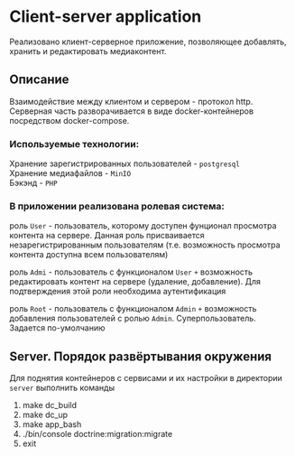 # Client-server application

Реализовано клиент-серверное приложение, позволяющее добавлять, хранить и редактировать медиаконтент.

## Описание

Взаимодействие между клиентом и сервером - протокол http. \
Серверная часть разворачивается в виде docker-контейнеров посредством docker-compose.

### Используемые технологии:
Хранение зарегистрированных пользователей - `postgresql` \
Хранение медиафайлов - `MinIO` \
Бэкэнд - `PHP`

### В приложении реализована ролевая система:

роль `User` - пользователь, которому доступен фунционал просмотра контента на сервере. Данная роль присваивается незарегистрированным пользователям (т.е. возможность просмотра контента доступна всем пользователям)

роль `Admi` - пользователь с функционалом `User` `+` возможность редактировать контент на сервере (удаление, добавление). Для подтверждения этой роли необходима аутентификация

роль `Root` - пользователь с функционалом `Admin` `+` возможность добавления пользователей с ролью `Admin`. Суперпользователь. Задается по-умолчанию

## Server. Порядок развёртывания окружения

Для поднятия контейнеров с сервисами и их настройки в директории `server` выполнить команды

1. make dc_build
2. make dc_up
3. make app_bash
4. ./bin/console doctrine:migration:migrate
5. exit